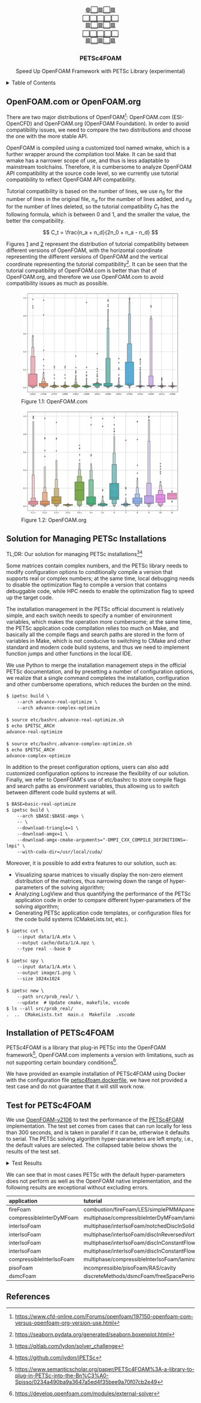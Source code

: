 <div align="center">
  <a href="https://github.com/iydon/petsc4foam">
    🟢⬜🟩⬜🟩<br />
    ⬜⬜⬜⬜⬜<br />
    🟩⬜🟩⬜🟩<br />
    ⬜⬜⬜⬜⬜<br />
    🟩⬜🟩⬜🟩<br />
  </a>

  <h3 align="center">PETSc4FOAM</h3>

  <p align="center">
    Speed Up OpenFOAM Framework with PETSc Library (experimental)
  </p>
</div>



<!-- TABLE OF CONTENTS -->
<details>
  <summary>Table of Contents</summary>
  <ol>
    <li><a href="#openfoamcom-or-openfoamorg">OpenFOAM.com or OpenFOAM.org</a></li>
    <li><a href="#solution-for-managing-petsc-installations">Solution for Managing PETSc Installations</a></li>
    <li><a href="#installation-of-petsc4foam">Installation of PETSc4FOAM</a></li>
    <li><a href="#test-for-petsc4foam">Test for PETSc4FOAM</a></li>
    <li><a href="#references">References</a></li>
  </ol>
</details>



## OpenFOAM.com or OpenFOAM.org

There are two major distributions of OpenFOAM[^1]: OpenFOAM.com (ESI-OpenCFD) and OpenFOAM.org (OpenFOAM Foundation). In order to avoid compatibility issues, we need to compare the two distributions and choose the one with the more stable API.

OpenFOAM is compiled using a customized tool named wmake, which is a further wrapper around the compilation tool Make. It can be said that wmake has a narrower scope of use, and thus is less adaptable to mainstream toolchains. Therefore, it is cumbersome to analyze OpenFOAM API compatibility at the source code level, so we currently use tutorial compatibility to reflect OpenFOAM API compatibility.

Tutorial compatibility is based on the number of lines, we use $n_0$ for the number of lines in the original file, $n_a$ for the number of lines added, and $n_d$ for the number of lines deleted, so the tutorial compatibility $C_t$ has the following formula, which is between 0 and 1, and the smaller the value, the better the compatibility.

$$
C_t = \frac{n_a + n_d}{2n_0 + n_a - n_d}
$$

Figures [1](#figure-1.1) and [2](#figure-1.2) represent the distribution of tutorial compatibility between different versions of OpenFOAM, with the horizontal coordinate representing the different versions of OpenFOAM and the vertical coordinate representing the tutorial compatibility[^2]. It can be seen that the tutorial compatibility of OpenFOAM.com is better than that of OpenFOAM.org, and therefore we use OpenFOAM.com to avoid compatibility issues as much as possible.

<figure id="figure-1.1">
  <img id="figure-1.1" src="part/openfoamcom-or-openfoamorg/static/figure/com.jpg" />
  <figcaption>Figure 1.1: OpenFOAM.com</figcaption>
</figure>

<figure id="figure-1.2">
  <img id="figure-1.2" src="part/openfoamcom-or-openfoamorg/static/figure/org.jpg" />
  <figcaption>Figure 1.2: OpenFOAM.org</figcaption>
</figure>



## Solution for Managing PETSc Installations

TL;DR: Our solution for managing PETSc installations[^3][^4]

Some matrices contain complex numbers, and the PETSc library needs to modify configuration options to conditionally compile a version that supports real or complex numbers; at the same time, local debugging needs to disable the optimization flag to compile a version that contains debuggable code, while HPC needs to enable the optimization flag to speed up the target code.

The installation management in the PETSc official document is relatively simple, and each switch needs to specify a number of environment variables, which makes the operation more cumbersome; at the same time, the PETSc application code compilation relies too much on Make, and basically all the compile flags and search paths are stored in the form of variables in Make, which is not conducive to switching to CMake and other standard and modern code build systems, and thus we need to implement function jumps and other functions in the local IDE.

We use Python to merge the installation management steps in the official PETSc documentation, and by presetting a number of configuration options, we realize that a single command completes the installation, configuration and other cumbersome operations, which reduces the burden on the mind.

```shell
$ ipetsc build \
    --arch advance-real-optimize \
    --arch advance-complex-optimize

$ source etc/bashrc.advance-real-optimize.sh
$ echo $PETSC_ARCH
advance-real-optimize

$ source etc/bashrc.advance-complex-optimize.sh
$ echo $PETSC_ARCH
advance-complex-optimize
```

In addition to the preset configuration options, users can also add customized configuration options to increase the flexibility of our solution. Finally, we refer to OpenFOAM's use of etc/bashrc to store compile flags and search paths as environment variables, thus allowing us to switch between different code build systems at will.

```shell
$ BASE=basic-real-optimize
$ ipetsc build \
    --arch $BASE:$BASE-amgx \
    -- \
    --download-triangle=1 \
    --download-amgx=1 \
    --download-amgx-cmake-arguments="-DMPI_CXX_COMPILE_DEFINITIONS=-lmpi" \
    --with-cuda-dir=/usr/local/cuda/
```

Moreover, it is possible to add extra features to our solution, such as:

- Visualizing sparse matrices to visually display the non-zero element distribution of the matrices, thus narrowing down the range of hyper-parameters of the solving algorithm;
- Analyzing LogView and thus quantifying the performance of the PETSc application code in order to compare different hyper-parameters of the solving algorithm;
- Generating PETSc application code templates, or configuration files for the code build systems (CMakeLists.txt, etc.).

```shell
$ ipetsc cvt \
    --input data/1/A.mtx \
    --output cache/data/1/A.npz \
    --type real --base 0

$ ipetsc spy \
    --input data/1/A.mtx \
    --output image/1.png \
    --size 1024x1024

$ ipetsc new \
    --path src/prob_real/ \
    --update  # Update cmake, makefile, vscode
$ ls --all src/prob_real/
.  ..  CMakeLists.txt  main.c  Makefile  .vscode
```



## Installation of PETSc4FOAM

PETSc4FOAM is a library that plug-in PETSc into the OpenFOAM framework[^5], OpenFOAM.com implements a version with limitations, such as not supporting certain boundary conditions[^6].

We have provided an example installation of PETSc4FOAM using Docker with the configuration file [petsc4foam.dockerfile](part/installation-of-petsc4foam/petsc4foam.dockerfile), we have not provided a test case and do not guarantee that it will still work now.



## Test for PETSc4FOAM

We use [OpenFOAM-v2106](https://develop.openfoam.com/Development/openfoam/-/tree/OpenFOAM-v2106) to test the performance of the [PETSc4FOAM](https://develop.openfoam.com/modules/external-solver) implementation. The test set comes from cases that can run locally for less than 300 seconds, and is taken in parallel if it can be, otherwise it defaults to serial. The PETSc solving algorithm hyper-parameters are left empty, i.e., the default values are selected. The collapsed table below shows the results of the test set.

<details>
  <summary>Test Results</summary>

| application                      | tutorial                                                                | is_parallel   |   time_foam |   time_petsc |   petsc/foam |
|:---------------------------------|:------------------------------------------------------------------------|:--------------|------------:|-------------:|-------------:|
| liquidFilmFoam                   | finiteArea/liquidFilmFoam/cylinder                                      | True          |  54.5962    |    74.5738   |     1.36591  |
| PDRFoam                          | combustion/PDRFoam/flamePropagationWithObstacles                        | False         | 126.312     |   208.068    |     1.64726  |
| fireFoam                         | combustion/fireFoam/LES/flameSpreadWaterSuppressionPanel                | False         |  62.0199    |    82.2087   |     1.32552  |
| fireFoam                         | combustion/fireFoam/LES/simplePMMApanel                                 | False         |   4.64767   |     4.54882  |     0.978731 |
| compressibleInterDyMFoam         | multiphase/compressibleInterDyMFoam/laminar/sloshingTank2D              | False         |  42.1959    |    38.6318   |     0.915535 |
| reactingTwoPhaseEulerFoam        | multiphase/reactingTwoPhaseEulerFoam/laminar/injection                  | False         |  40.289     |    49.8847   |     1.23817  |
| reactingTwoPhaseEulerFoam        | multiphase/reactingTwoPhaseEulerFoam/laminar/steamInjection             | False         | 274.909     |   459.745    |     1.67235  |
| icoReactingMultiphaseInterFoam   | multiphase/icoReactingMultiPhaseInterFoam/evaporationMultiComponent     | False         | 232.445     |   751.688    |     3.23384  |
| icoReactingMultiphaseInterFoam   | multiphase/icoReactingMultiPhaseInterFoam/inertMultiphaseMultiComponent | False         |  68.1879    |   104.234    |     1.52862  |
| twoPhaseEulerFoam                | multiphase/twoPhaseEulerFoam/laminar/injection                          | False         |  35.6297    |    46.6352   |     1.30889  |
| interIsoFoam                     | multiphase/interIsoFoam/notchedDiscInSolidBodyRotation                  | False         |   7.07395   |     7.06355  |     0.998529 |
| interIsoFoam                     | multiphase/interIsoFoam/weirOverflow                                    | False         |  13.9652    |   404.528    |    28.9669   |
| interIsoFoam                     | multiphase/interIsoFoam/discInReversedVortexFlow                        | False         |  83.1104    |    82.4318   |     0.991834 |
| interIsoFoam                     | multiphase/interIsoFoam/discInConstantFlow                              | False         |   0.796971  |     0.785794 |     0.985976 |
| interIsoFoam                     | multiphase/interIsoFoam/discInConstantFlowCyclicBCs                     | False         |   0.72161   |     0.719718 |     0.997378 |
| interCondensatingEvaporatingFoam | multiphase/interCondensatingEvaporatingFoam/condensatingVessel          | False         |  75.4212    |   207.477    |     2.75091  |
| multiphaseInterFoam              | multiphase/multiphaseInterFoam/laminar/damBreak4phase                   | False         |  32.8729    |    64.1778   |     1.9523   |
| interFoam                        | multiphase/interFoam/laminar/damBreakPermeable                          | False         |   2.37643   |    57.4663   |    24.1818   |
| interFoam                        | multiphase/interFoam/laminar/testTubeMixer                              | False         |  17.4256    |    45.6418   |     2.61924  |
| interFoam                        | multiphase/interFoam/laminar/damBreak/damBreak                          | False         |   3.30486   |    55.41     |    16.7662   |
| interFoam                        | multiphase/interFoam/RAS/damBreak/damBreak                              | False         |   2.25597   |    42.0251   |    18.6284   |
| compressibleInterFoam            | multiphase/compressibleInterFoam/laminar/depthCharge2D                  | False         |  38.0536    |    39.2199   |     1.03065  |
| compressibleMultiphaseInterFoam  | multiphase/compressibleMultiphaseInterFoam/laminar/damBreak4phase       | False         |  46.114     |    48.1891   |     1.045    |
| twoLiquidMixingFoam              | multiphase/twoLiquidMixingFoam/lockExchange                             | False         |  21.9684    |   343.478    |    15.6351   |
| compressibleInterIsoFoam         | multiphase/compressibleInterIsoFoam/laminar/depthCharge2D               | False         |  67.6197    |    57.8889   |     0.856095 |
| multiphaseEulerFoam              | multiphase/multiphaseEulerFoam/damBreak4phase                           | False         | 170.796     |   174.722    |     1.02299  |
| multiphaseEulerFoam              | multiphase/multiphaseEulerFoam/bubbleColumn                             | False         | 135.974     |   202.502    |     1.48927  |
| potentialFreeSurfaceFoam         | multiphase/potentialFreeSurfaceFoam/oscillatingBox                      | False         |  18.892     |    49.3371   |     2.61154  |
| rhoSimpleFoam                    | compressible/rhoSimpleFoam/angledDuctExplicitFixedCoeff                 | False         |  19.6578    |   405.014    |    20.6032   |
| rhoCentralFoam                   | compressible/rhoCentralFoam/shockTube                                   | False         |   0.0942714 |     0.303647 |     3.22099  |
| rhoCentralFoam                   | compressible/rhoCentralFoam/LadenburgJet60psi                           | False         |  23.3061    |    28.3209   |     1.21517  |
| rhoPimpleFoam                    | compressible/rhoPimpleFoam/laminar/sineWaveDamping                      | False         |  61.836     |    77.0334   |     1.24577  |
| rhoPimpleFoam                    | compressible/rhoPimpleFoam/RAS/angledDuctLTS                            | False         |  14.9777    |    27.1883   |     1.81526  |
| rhoPimpleFoam                    | compressible/rhoPimpleFoam/RAS/mixerVessel2D                            | False         |   8.79051   |    14.2535   |     1.62146  |
| sonicFoam                        | compressible/sonicFoam/laminar/shockTube                                | False         |   1.20951   |     1.77627  |     1.46859  |
| coalChemistryFoam                | lagrangian/coalChemistryFoam/simplifiedSiwek                            | True          |  18.605     |    20.5423   |     1.10412  |
| reactingParcelFoam               | lagrangian/reactingParcelFoam/verticalChannelLTS                        | False         | 169.547     |   273.891    |     1.61543  |
| reactingParcelFoam               | lagrangian/reactingParcelFoam/recycleParticles                          | True          |   2.64601   |     3.0002   |     1.13386  |
| reactingParcelFoam               | lagrangian/reactingParcelFoam/parcelInBox                               | False         |   0.945285  |     1.46008  |     1.54459  |
| reactingParcelFoam               | lagrangian/reactingParcelFoam/filter                                    | True          |  17.2056    |    22.1532   |     1.28756  |
| simpleReactingParcelFoam         | lagrangian/simpleReactingParcelFoam/verticalChannel                     | True          |  79.7074    |   139.06     |     1.74463  |
| shallowWaterFoam                 | incompressible/shallowWaterFoam/squareBump                              | False         |   1.68878   |     2.65668  |     1.57314  |
| pisoFoam                         | incompressible/pisoFoam/RAS/cavity                                      | True          |   9.86059   |     6.46813  |     0.655958 |
| icoFoam                          | incompressible/icoFoam/cavityMappingTest                                | True          |   0.512954  |     0.536315 |     1.04554  |
| icoFoam                          | incompressible/icoFoam/elbow                                            | False         |   0.440706  |    11.3589   |    25.7743   |
| simpleFoam                       | incompressible/simpleFoam/backwardFacingStep2D                          | False         |  45.1615    |  1106.76     |    24.5067   |
| simpleFoam                       | incompressible/simpleFoam/mixerVessel2D                                 | False         |   1.59308   |    30.9162   |    19.4065   |
| simpleFoam                       | incompressible/simpleFoam/simpleCar                                     | False         |   2.63694   |   155.473    |    58.9596   |
| SRFPimpleFoam                    | incompressible/SRFPimpleFoam/rotor2D                                    | False         |  52.5763    |  1445        |    27.4838   |
| pimpleFoam                       | incompressible/pimpleFoam/RAS/TJunctionFan                              | False         |  23.7639    |   326.105    |    13.7227   |
| solidDisplacementFoam            | stressAnalysis/solidDisplacementFoam/plateHole                          | False         |   0.0917768 |     0.490052 |     5.33961  |
| buoyantBoussinesqSimpleFoam      | heatTransfer/buoyantBoussinesqSimpleFoam/hotRoom                        | False         |   5.66248   |    20.2273   |     3.57216  |
| buoyantPimpleFoam                | heatTransfer/buoyantPimpleFoam/hotRoom                                  | False         |   9.91152   |    23.6746   |     2.38859  |
| buoyantPimpleFoam                | heatTransfer/buoyantPimpleFoam/thermocoupleTestCase                     | False         |  44.9003    |    71.4351   |     1.59097  |
| buoyantBoussinesqPimpleFoam      | heatTransfer/buoyantBoussinesqPimpleFoam/hotRoom                        | False         |   6.62563   |   200.328    |    30.2353   |
| dsmcFoam                         | discreteMethods/dsmcFoam/freeSpacePeriodic                              | False         |  33.9859    |    32.2858   |     0.949977 |
| scalarTransportFoam              | verificationAndValidation/schemes/divergenceExample                     | False         |   4.3484    |    11.4358   |     2.62989  |
| potentialFoam                    | basic/potentialFoam/pitzDaily                                           | False         |   0.104949  |     0.701211 |     6.68143  |
| potentialFoam                    | basic/potentialFoam/cylinder                                            | False         |   0.0411849 |     0.584342 |    14.1882   |
| laplacianFoam                    | basic/laplacianFoam/flange                                              | True          |   1.10576   |     1.85954  |     1.68169  |
| dnsFoam                          | DNS/dnsFoam/boxTurb16                                                   | False         |   3.31527   |    96.3216   |    29.054    |
</details>

We can see that in most cases PETSc with the default hyper-parameters does not perform as well as the OpenFOAM native implementation, and the following results are exceptional without excluding errors.

| application              | tutorial                                                   | is_parallel | time_foam | time_petsc | petsc/foam |
|:-------------------------|:-----------------------------------------------------------|:------------|----------:|-----------:|-----------:|
| fireFoam                 | combustion/fireFoam/LES/simplePMMApanel                    | False       |  4.64767  |  4.54882   | 0.978731   |
| compressibleInterDyMFoam | multiphase/compressibleInterDyMFoam/laminar/sloshingTank2D | False       | 42.1959   | 38.6318    | 0.915535   |
| interIsoFoam             | multiphase/interIsoFoam/notchedDiscInSolidBodyRotation     | False       |  7.07395  |  7.06355   | 0.998529   |
| interIsoFoam             | multiphase/interIsoFoam/discInReversedVortexFlow           | False       | 83.1104   | 82.4318    | 0.991834   |
| interIsoFoam             | multiphase/interIsoFoam/discInConstantFlow                 | False       |  0.796971 |  0.785794  | 0.985976   |
| interIsoFoam             | multiphase/interIsoFoam/discInConstantFlowCyclicBCs        | False       |  0.72161  |  0.719718  | 0.997378   |
| compressibleInterIsoFoam | multiphase/compressibleInterIsoFoam/laminar/depthCharge2D  | False       | 67.6197   | 57.8889    | 0.856095   |
| pisoFoam                 | incompressible/pisoFoam/RAS/cavity                         | True        |  9.86059  |  6.46813   | 0.655958   |
| dsmcFoam                 | discreteMethods/dsmcFoam/freeSpacePeriodic                 | False       | 33.9859   | 32.2858    | 0.949977   |



## References

[^1]: https://www.cfd-online.com/Forums/openfoam/197150-openfoam-com-versus-openfoam-org-version-use.html
[^2]: https://seaborn.pydata.org/generated/seaborn.boxenplot.html
[^3]: https://gitlab.com/Iydon/solver_challenge
[^4]: https://github.com/iydon/iPETSc
[^5]: https://www.semanticscholar.org/paper/PETSc4FOAM%3A-a-library-to-plug-in-PETSc-into-the-Bn%C3%A0-Spisso/0234a490ba9a3647a5ed4f35bee9a70f07cb2e49
[^6]: https://develop.openfoam.com/modules/external-solver
